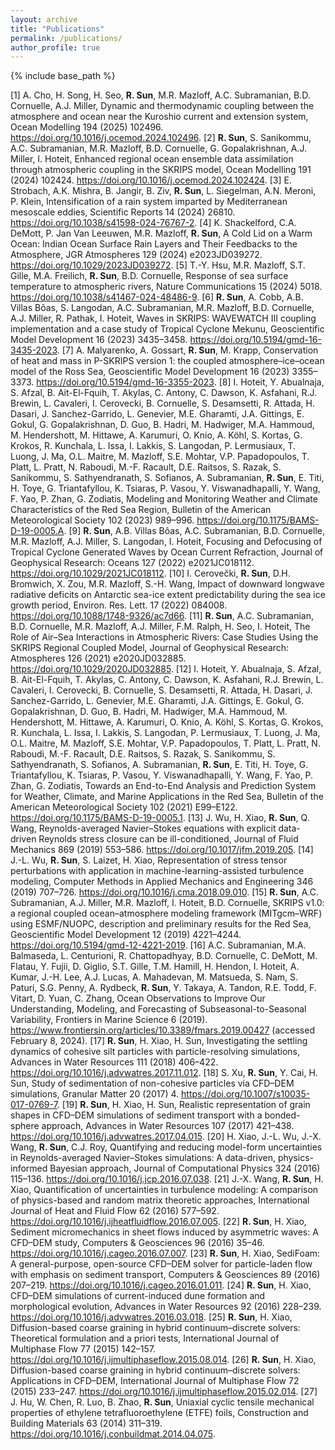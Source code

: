 ```yaml
---
layout: archive
title: "Publications"
permalink: /publications/
author_profile: true
---
```


{% include base_path %}

[1] A. Cho, H. Song, H. Seo, **R. Sun**, M.R. Mazloff, A.C. Subramanian, B.D. Cornuelle, A.J. Miller, Dynamic and thermodynamic coupling between the atmosphere and ocean near the Kuroshio current and extension system, Ocean Modelling 194 (2025) 102496. https://doi.org/10.1016/j.ocemod.2024.102496.
[2] **R. Sun**, S. Sanikommu, A.C. Subramanian, M.R. Mazloff, B.D. Cornuelle, G. Gopalakrishnan, A.J. Miller, I. Hoteit, Enhanced regional ocean ensemble data assimilation through atmospheric coupling in the SKRIPS model, Ocean Modelling 191 (2024) 102424. https://doi.org/10.1016/j.ocemod.2024.102424.
[3] E. Strobach, A.K. Mishra, B. Jangir, B. Ziv, **R. Sun**, L. Siegelman, A.N. Meroni, P. Klein, Intensification of a rain system imparted by Mediterranean mesoscale eddies, Scientific Reports 14 (2024) 26810. https://doi.org/10.1038/s41598-024-76767-2.
[4] K. Shackelford, C.A. DeMott, P. Jan Van Leeuwen, M.R. Mazloff, **R. Sun**, A Cold Lid on a Warm Ocean: Indian Ocean Surface Rain Layers and Their Feedbacks to the Atmosphere, JGR Atmospheres 129 (2024) e2023JD039272. https://doi.org/10.1029/2023JD039272.
[5] T.-Y. Hsu, M.R. Mazloff, S.T. Gille, M.A. Freilich, **R. Sun**, B.D. Cornuelle, Response of sea surface temperature to atmospheric rivers, Nature Communications 15 (2024) 5018. https://doi.org/10.1038/s41467-024-48486-9.
[6] **R. Sun**, A. Cobb, A.B. Villas Bôas, S. Langodan, A.C. Subramanian, M.R. Mazloff, B.D. Cornuelle, A.J. Miller, R. Pathak, I. Hoteit, Waves in SKRIPS: WAVEWATCH III coupling implementation and a case study of Tropical Cyclone Mekunu, Geoscientific Model Development 16 (2023) 3435–3458. https://doi.org/10.5194/gmd-16-3435-2023.
[7] A. Malyarenko, A. Gossart, **R. Sun**, M. Krapp, Conservation of heat and mass in P-SKRIPS version 1: the coupled atmosphere–ice–ocean model of the Ross Sea, Geoscientific Model Development 16 (2023) 3355–3373. https://doi.org/10.5194/gmd-16-3355-2023.
[8] I. Hoteit, Y. Abualnaja, S. Afzal, B. Ait-El-Fquih, T. Akylas, C. Antony, C. Dawson, K. Asfahani, R.J. Brewin, L. Cavaleri, I. Cerovecki, B. Cornuelle, S. Desamsetti, R. Attada, H. Dasari, J. Sanchez-Garrido, L. Genevier, M.E. Gharamti, J.A. Gittings, E. Gokul, G. Gopalakrishnan, D. Guo, B. Hadri, M. Hadwiger, M.A. Hammoud, M. Hendershott, M. Hittawe, A. Karumuri, O. Knio, A. Köhl, S. Kortas, G. Krokos, R. Kunchala, L. Issa, I. Lakkis, S. Langodan, P. Lermusiaux, T. Luong, J. Ma, O.L. Maitre, M. Mazloff, S.E. Mohtar, V.P. Papadopoulos, T. Platt, L. Pratt, N. Raboudi, M.-F. Racault, D.E. Raitsos, S. Razak, S. Sanikommu, S. Sathyendranath, S. Sofianos, A. Subramanian, **R. Sun**, E. Titi, H. Toye, G. Triantafyllou, K. Tsiaras, P. Vasou, Y. Viswanadhapalli, Y. Wang, F. Yao, P. Zhan, G. Zodiatis, Modeling and Monitoring Weather and Climate Characteristics of the Red Sea Region, Bulletin of the American Meteorological Society 102 (2023) 989–996. https://doi.org/10.1175/BAMS-D-19-0005.A.
[9] **R. Sun**, A.B. Villas Bôas, A.C. Subramanian, B.D. Cornuelle, M.R. Mazloff, A.J. Miller, S. Langodan, I. Hoteit, Focusing and Defocusing of Tropical Cyclone Generated Waves by Ocean Current Refraction, Journal of Geophysical Research: Oceans 127 (2022) e2021JC018112. https://doi.org/10.1029/2021JC018112.
[10] I. Cerovečki, **R. Sun**, D.H. Bromwich, X. Zou, M.R. Mazloff, S.-H. Wang, Impact of downward longwave radiative deficits on Antarctic sea-ice extent predictability during the sea ice growth period, Environ. Res. Lett. 17 (2022) 084008. https://doi.org/10.1088/1748-9326/ac7d66.
[11] **R. Sun**, A.C. Subramanian, B.D. Cornuelle, M.R. Mazloff, A.J. Miller, F.M. Ralph, H. Seo, I. Hoteit, The Role of Air–Sea Interactions in Atmospheric Rivers: Case Studies Using the SKRIPS Regional Coupled Model, Journal of Geophysical Research: Atmospheres 126 (2021) e2020JD032885. https://doi.org/10.1029/2020JD032885.
[12] I. Hoteit, Y. Abualnaja, S. Afzal, B. Ait-El-Fquih, T. Akylas, C. Antony, C. Dawson, K. Asfahani, R.J. Brewin, L. Cavaleri, I. Cerovecki, B. Cornuelle, S. Desamsetti, R. Attada, H. Dasari, J. Sanchez-Garrido, L. Genevier, M.E. Gharamti, J.A. Gittings, E. Gokul, G. Gopalakrishnan, D. Guo, B. Hadri, M. Hadwiger, M.A. Hammoud, M. Hendershott, M. Hittawe, A. Karumuri, O. Knio, A. Köhl, S. Kortas, G. Krokos, R. Kunchala, L. Issa, I. Lakkis, S. Langodan, P. Lermusiaux, T. Luong, J. Ma, O.L. Maitre, M. Mazloff, S.E. Mohtar, V.P. Papadopoulos, T. Platt, L. Pratt, N. Raboudi, M.-F. Racault, D.E. Raitsos, S. Razak, S. Sanikommu, S. Sathyendranath, S. Sofianos, A. Subramanian, **R. Sun**, E. Titi, H. Toye, G. Triantafyllou, K. Tsiaras, P. Vasou, Y. Viswanadhapalli, Y. Wang, F. Yao, P. Zhan, G. Zodiatis, Towards an End-to-End Analysis and Prediction System for Weather, Climate, and Marine Applications in the Red Sea, Bulletin of the American Meteorological Society 102 (2021) E99–E122. https://doi.org/10.1175/BAMS-D-19-0005.1.
[13] J. Wu, H. Xiao, **R. Sun**, Q. Wang, Reynolds-averaged Navier–Stokes equations with explicit data-driven Reynolds stress closure can be ill-conditioned, Journal of Fluid Mechanics 869 (2019) 553–586. https://doi.org/10.1017/jfm.2019.205.
[14] J.-L. Wu, **R. Sun**, S. Laizet, H. Xiao, Representation of stress tensor perturbations with application in machine-learning-assisted turbulence modeling, Computer Methods in Applied Mechanics and Engineering 346 (2019) 707–726. https://doi.org/10.1016/j.cma.2018.09.010.
[15] **R. Sun**, A.C. Subramanian, A.J. Miller, M.R. Mazloff, I. Hoteit, B.D. Cornuelle, SKRIPS v1.0: a regional coupled ocean–atmosphere modeling framework (MITgcm–WRF) using ESMF/NUOPC, description and preliminary results for the Red Sea, Geoscientific Model Development 12 (2019) 4221–4244. https://doi.org/10.5194/gmd-12-4221-2019.
[16] A.C. Subramanian, M.A. Balmaseda, L. Centurioni, R. Chattopadhyay, B.D. Cornuelle, C. DeMott, M. Flatau, Y. Fujii, D. Giglio, S.T. Gille, T.M. Hamill, H. Hendon, I. Hoteit, A. Kumar, J.-H. Lee, A.J. Lucas, A. Mahadevan, M. Matsueda, S. Nam, S. Paturi, S.G. Penny, A. Rydbeck, **R. Sun**, Y. Takaya, A. Tandon, R.E. Todd, F. Vitart, D. Yuan, C. Zhang, Ocean Observations to Improve Our Understanding, Modeling, and Forecasting of Subseasonal-to-Seasonal Variability, Frontiers in Marine Science 6 (2019). https://www.frontiersin.org/articles/10.3389/fmars.2019.00427 (accessed February 8, 2024).
[17] **R. Sun**, H. Xiao, H. Sun, Investigating the settling dynamics of cohesive silt particles with particle-resolving simulations, Advances in Water Resources 111 (2018) 406–422. https://doi.org/10.1016/j.advwatres.2017.11.012.
[18] S. Xu, **R. Sun**, Y. Cai, H. Sun, Study of sedimentation of non-cohesive particles via CFD–DEM simulations, Granular Matter 20 (2017) 4. https://doi.org/10.1007/s10035-017-0769-7.
[19] **R. Sun**, H. Xiao, H. Sun, Realistic representation of grain shapes in CFD–DEM simulations of sediment transport with a bonded-sphere approach, Advances in Water Resources 107 (2017) 421–438. https://doi.org/10.1016/j.advwatres.2017.04.015.
[20] H. Xiao, J.-L. Wu, J.-X. Wang, **R. Sun**, C.J. Roy, Quantifying and reducing model-form uncertainties in Reynolds-averaged Navier–Stokes simulations: A data-driven, physics-informed Bayesian approach, Journal of Computational Physics 324 (2016) 115–136. https://doi.org/10.1016/j.jcp.2016.07.038.
[21] J.-X. Wang, **R. Sun**, H. Xiao, Quantification of uncertainties in turbulence modeling: A comparison of physics-based and random matrix theoretic approaches, International Journal of Heat and Fluid Flow 62 (2016) 577–592. https://doi.org/10.1016/j.ijheatfluidflow.2016.07.005.
[22] **R. Sun**, H. Xiao, Sediment micromechanics in sheet flows induced by asymmetric waves: A CFD–DEM study, Computers & Geosciences 96 (2016) 35–46. https://doi.org/10.1016/j.cageo.2016.07.007.
[23] **R. Sun**, H. Xiao, SediFoam: A general-purpose, open-source CFD–DEM solver for particle-laden flow with emphasis on sediment transport, Computers & Geosciences 89 (2016) 207–219. https://doi.org/10.1016/j.cageo.2016.01.011.
[24] **R. Sun**, H. Xiao, CFD–DEM simulations of current-induced dune formation and morphological evolution, Advances in Water Resources 92 (2016) 228–239. https://doi.org/10.1016/j.advwatres.2016.03.018.
[25] **R. Sun**, H. Xiao, Diffusion-based coarse graining in hybrid continuum–discrete solvers: Theoretical formulation and a priori tests, International Journal of Multiphase Flow 77 (2015) 142–157. https://doi.org/10.1016/j.ijmultiphaseflow.2015.08.014.
[26] **R. Sun**, H. Xiao, Diffusion-based coarse graining in hybrid continuum–discrete solvers: Applications in CFD–DEM, International Journal of Multiphase Flow 72 (2015) 233–247. https://doi.org/10.1016/j.ijmultiphaseflow.2015.02.014.
[27] J. Hu, W. Chen, R. Luo, B. Zhao, **R. Sun**, Uniaxial cyclic tensile mechanical properties of ethylene tetrafluoroethylene (ETFE) foils, Construction and Building Materials 63 (2014) 311–319. https://doi.org/10.1016/j.conbuildmat.2014.04.075.

